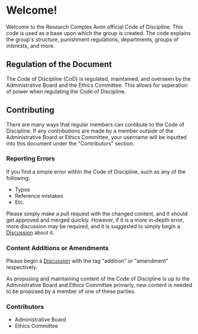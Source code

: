 # Welcome!
Welcome to the Research Complex Avon official Code of Discipline. This code is used as a base upon which the group is created. The code explains the group's structure, punishment regulations, departments, groups of interests, and more.

## Regulation of the Document
The Code of Discipline (CoD) is regulated, maintained, and overseen by the Administrative Board and the Ethics Committee. This allows for seperation of power when regulating the Code of Discipline.

## Contributing
There are many ways that regular members can contibute to the Code of Discipline. If any contributions are made by a member outside of the Administrative Board or Ethics Committee, your username will be inputted into this document under the "Contributors" section.

### Reporting Errors
If you find a simple error within the Code of Discipline, such as any of the following:

- Typos
- Reference mistakes
- Etc.

Please simply make a pull request with the changed content, and it should get approved and merged quickly. However, if it is a more in-depth error, more discussion may be required, and it is suggested to simply begin a [Discussion](https://github.com/scp-rca/code-of-discipline/discussions) about it.

### Content Additions or Amendments
Please begin a [Discussion](https://github.com/scp-rca/code-of-discipline/discussions) with the tag "addition" or "amendment" respectively.

As proposing and maintaining content of the Code of Discipline is up to the Administrative Board and Ethics Committee primarly, new content is needed to be proposed by a member of one of these parties.

### Contributors

- Administrative Board
- Ethics Committee
